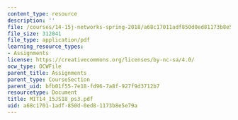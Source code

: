 ```yaml
---
content_type: resource
description: ''
file: /courses/14-15j-networks-spring-2018/a68c17011adf850d0ed81173b8e5e79a_MIT14_15JS18_ps3.pdf
file_size: 312041
file_type: application/pdf
learning_resource_types:
- Assignments
license: https://creativecommons.org/licenses/by-nc-sa/4.0/
ocw_type: OCWFile
parent_title: Assignments
parent_type: CourseSection
parent_uid: bfb01f55-7e18-fd96-7a8f-927f9d3712b7
resourcetype: Document
title: MIT14_15JS18_ps3.pdf
uid: a68c1701-1adf-850d-0ed8-1173b8e5e79a
---
```

